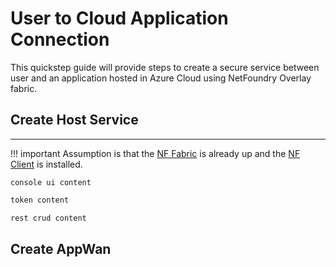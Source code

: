 # User to Cloud Application Connection
This quickstep guide will provide steps to create a secure service between user and an application hosted in Azure Cloud using NetFoundry Overlay fabric.

## Create Host Service
------------

!!! important
    Assumption is that the [NF Fabric](../netfoundry/fabric.md) is already up and the [NF Client](../netfoundry/client.md) is installed.

```Console tab="Console UI"
console ui content
```

```Python tab="NF Token - Python"
token content
```

```Python tab="NF REST CRUD - Python"
rest crud content
```

## Create AppWan
